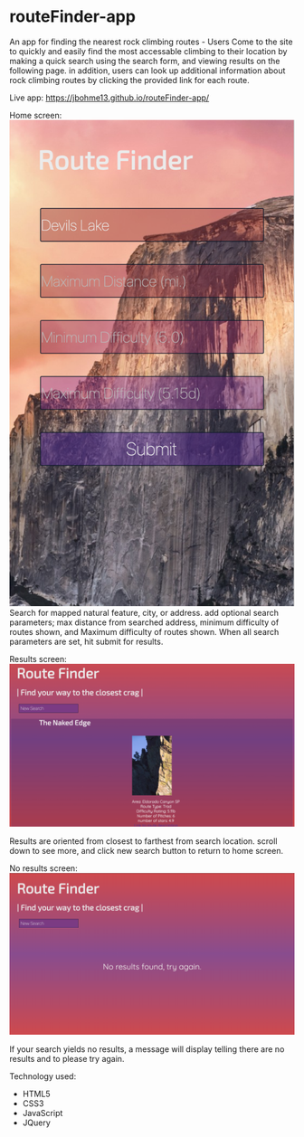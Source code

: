 # routeFinder-app
An app for finding the nearest rock climbing routes - Users Come to the site to quickly and easily find the most accessable climbing to their location by making a quick search using the search form, and viewing results on the following page.  in addition, users can look up additional information about rock climbing routes by clicking the provided link for each route.

Live app: https://jbohme13.github.io/routeFinder-app/

Home screen:
<img src='rfHome1.png'>
Search for mapped natural feature, city, or address.  add optional search parameters; max distance from searched address, minimum difficulty of routes shown, and Maximum difficulty of routes shown.  When all search parameters are set, hit submit for results.

Results screen:
<img src='rfResults1.png'>

Results are oriented from closest to farthest from search location.  scroll down to see more, and click new search button to return to home screen.

No results screen: 
<img src='rfResults2.png'>

If your search yields no results, a message will display telling there are no results and to please try again.

Technology used:
- HTML5
- CSS3
- JavaScript
- JQuery

